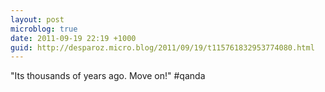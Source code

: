 ```yaml
---
layout: post
microblog: true
date: 2011-09-19 22:19 +1000
guid: http://desparoz.micro.blog/2011/09/19/t115761832953774080.html
---
```

"Its thousands of years ago. Move on!" #qanda
